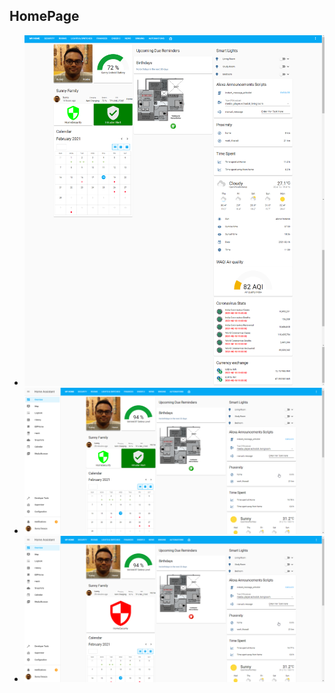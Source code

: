 ## HomePage
* ![Screenshot of homepage](https://github.com/sunnydsouza/mysmarthome/blob/master/images/HomePage1.png)
* ![Screenshot of homepage](https://github.com/sunnydsouza/mysmarthome/blob/master/images/HomePage2.png)
* ![Screenshot of homepage](https://github.com/sunnydsouza/mysmarthome/blob/master/images/HomePage3.png)